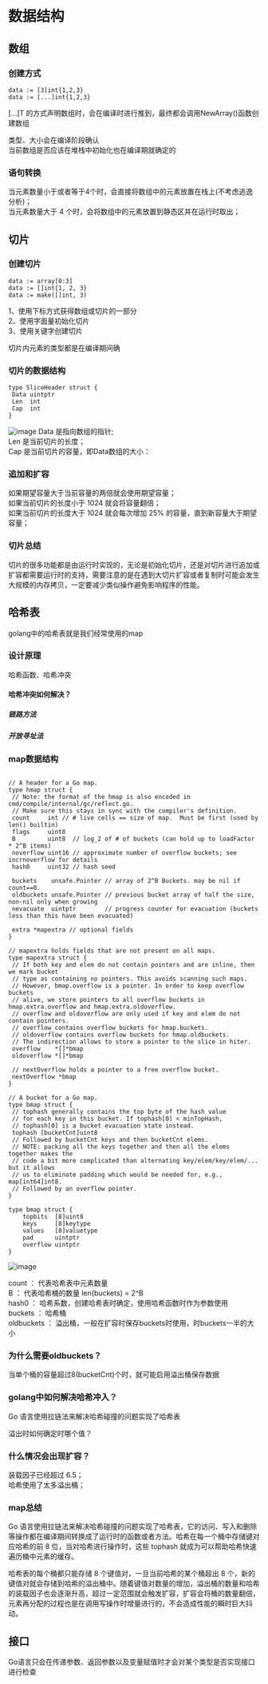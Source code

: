 # 数据结构

## 数组

### 创建方式

```golang
data := [3]int{1,2,3}
data := [...]int{1,2,3}
```

[...]T 的方式声明数组时，会在编译时进行推到，最终都会调用NewArray()函数创建数组  

类型、大小会在编译阶段确认  
当前数组是否应该在堆栈中初始化也在编译期就确定的

### 语句转换

当元素数量小于或者等于4个时，会直接将数组中的元素放置在栈上(不考虑逃逸分析)；  
当元素数量大于 4 个时，会将数组中的元素放置到静态区并在运行时取出；  

## 切片

### 创建切片

```golang
data := array[0:3]
data := []int{1, 2, 3}
data := make([]int, 3)
```

1、使用下标方式获得数组或切片的一部分  
2、使用字面量初始化切片  
3、使用关键字创建切片

切片内元素的类型都是在编译期间确

### 切片的数据结构

```golang
type SliceHeader struct {
 Data uintptr
 Len  int
 Cap  int
}
```

![image](./image/golang-slice-struct.png)
Data 是指向数组的指针;  
Len 是当前切片的长度；  
Cap 是当前切片的容量，即Data数组的大小：

### 追加和扩容

如果期望容量大于当前容量的两倍就会使用期望容量；  
如果当前切片的长度小于 1024 就会将容量翻倍；  
如果当前切片的长度大于 1024 就会每次增加 25% 的容量，直到新容量大于期望容量；  

### 切片总结

切片的很多功能都是由运行时实现的，无论是初始化切片，还是对切片进行追加或扩容都需要运行时的支持，需要注意的是在遇到大切片扩容或者复制时可能会发生大规模的内存拷贝，一定要减少类似操作避免影响程序的性能。

## 哈希表

golang中的哈希表就是我们经常使用的map

### 设计原理

哈希函数、哈希冲突

#### 哈希冲突如何解决？

##### 链路方法

##### 开放寻址法

### map数据结构

```golang

// A header for a Go map.
type hmap struct {
 // Note: the format of the hmap is also encoded in cmd/compile/internal/gc/reflect.go.
 // Make sure this stays in sync with the compiler's definition.
 count     int // # live cells == size of map.  Must be first (used by len() builtin)
 flags     uint8
 B         uint8  // log_2 of # of buckets (can hold up to loadFactor * 2^B items)
 noverflow uint16 // approximate number of overflow buckets; see incrnoverflow for details
 hash0     uint32 // hash seed

 buckets    unsafe.Pointer // array of 2^B Buckets. may be nil if count==0.
 oldbuckets unsafe.Pointer // previous bucket array of half the size, non-nil only when growing
 nevacuate  uintptr        // progress counter for evacuation (buckets less than this have been evacuated)

 extra *mapextra // optional fields
}

// mapextra holds fields that are not present on all maps.
type mapextra struct {
 // If both key and elem do not contain pointers and are inline, then we mark bucket
 // type as containing no pointers. This avoids scanning such maps.
 // However, bmap.overflow is a pointer. In order to keep overflow buckets
 // alive, we store pointers to all overflow buckets in hmap.extra.overflow and hmap.extra.oldoverflow.
 // overflow and oldoverflow are only used if key and elem do not contain pointers.
 // overflow contains overflow buckets for hmap.buckets.
 // oldoverflow contains overflow buckets for hmap.oldbuckets.
 // The indirection allows to store a pointer to the slice in hiter.
 overflow    *[]*bmap
 oldoverflow *[]*bmap

 // nextOverflow holds a pointer to a free overflow bucket.
 nextOverflow *bmap
}

// A bucket for a Go map.
type bmap struct {
 // tophash generally contains the top byte of the hash value
 // for each key in this bucket. If tophash[0] < minTopHash,
 // tophash[0] is a bucket evacuation state instead.
 tophash [bucketCnt]uint8
 // Followed by bucketCnt keys and then bucketCnt elems.
 // NOTE: packing all the keys together and then all the elems together makes the
 // code a bit more complicated than alternating key/elem/key/elem/... but it allows
 // us to eliminate padding which would be needed for, e.g., map[int64]int8.
 // Followed by an overflow pointer.
}

type bmap struct {
    topbits  [8]uint8
    keys     [8]keytype
    values   [8]valuetype
    pad      uintptr
    overflow uintptr
}
```

![image](./image/hmap-and-buckets.png)

count ： 代表哈希表中元素数量  
B ： 代表哈希桶的数量 len(buckets)  = 2^B  
hash0 ： 哈希系数，创建哈希表时确定，使用哈希函数时作为参数使用  
buckets ： 哈希桶  
oldbuckets ： 溢出桶，一般在扩容时保存buckets时使用，时buckets一半的大小  

### 为什么需要oldbuckets？

当单个桶的容量超过8(bucketCnt)个时，就可能启用溢出桶保存数据

### golang中如何解决哈希冲入？

Go 语言使用拉链法来解决哈希碰撞的问题实现了哈希表

溢出时如何确定时哪个值？

### 什么情况会出现扩容？

装载因子已经超过 6.5；  
哈希使用了太多溢出桶；  

### map总结

Go 语言使用拉链法来解决哈希碰撞的问题实现了哈希表，它的访问、写入和删除等操作都在编译期间转换成了运行时的函数或者方法。哈希在每一个桶中存储键对应哈希的前 8 位，当对哈希进行操作时，这些 tophash 就成为可以帮助哈希快速遍历桶中元素的缓存。

哈希表的每个桶都只能存储 8 个键值对，一旦当前哈希的某个桶超出 8 个，新的键值对就会存储到哈希的溢出桶中。随着键值对数量的增加，溢出桶的数量和哈希的装载因子也会逐渐升高，超过一定范围就会触发扩容，扩容会将桶的数量翻倍，元素再分配的过程也是在调用写操作时增量进行的，不会造成性能的瞬时巨大抖动。

## 接口

Go语言只会在传递参数、返回参数以及变量赋值时才会对某个类型是否实现接口进行检查
